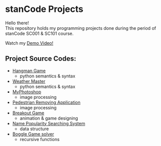 # stanCode Projects
Hello there!\
This repository holds my programming projects done during the period of stanCode SC001 & SC101 course.

Watch my [Demo Video!](https://drive.google.com/drive/folders/1dfG-JLovaWf20vD45VXaOqfb2jnnu7Rq?usp=sharing)

## Project Source Codes:
* [Hangman Game](https://github.com/pe11te18r/MystanCodeProjects/tree/main/001_hangman_game)
  * python semantics & syntax
* [Weather Master](https://github.com/pe11te18r/MystanCodeProjects/tree/main/001_weather_master)
  * python semantics & syntax
* [MyPhotoshop](https://github.com/pe11te18r/MystanCodeProjects/tree/main/001_myphotoshop)
  * image processing
* [Pedestrian Removing Application](https://github.com/pe11te18r/MystanCodeProjects/tree/main/pedestrian_removing_application)
  * image processing
* [Breakout Game](https://github.com/pe11te18r/MystanCodeProjects/tree/main/break_out_game)
  * animation & game designing
* [Name Popularity Searching System](https://github.com/pe11te18r/MystanCodeProjects/tree/main/name_searching_system)
  * data structure
* [Boggle Game solver](https://github.com/pe11te18r/MystanCodeProjects/tree/main/boggle_game_solver)
  * recursive functions
  
